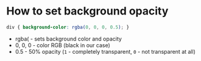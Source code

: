 # How to set background opacity

```css
div { background-color: rgba(0, 0, 0, 0.5); }
```

- rgba( - sets background color and opacity
- 0, 0, 0 - color RGB (black in our case)
- 0.5 - 50% opacity (```1``` - completely transparent, ```0``` - not transparent at all)
